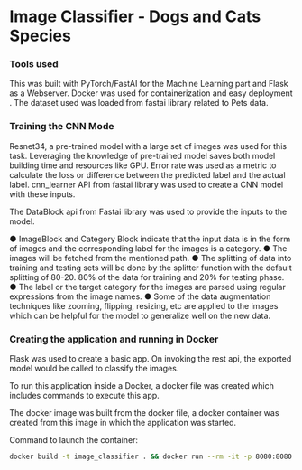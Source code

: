 # Image Classifier - Dogs and Cats Species

### Tools used

This was built with PyTorch/FastAI for the Machine Learning part and Flask as a Webserver. Docker was used for containerization and easy deployment . The dataset used was loaded from fastai library related to Pets data.


### Training the CNN Mode

Resnet34, a pre-trained model with a large set of images was used for this task.
Leveraging the knowledge of pre-trained model saves both model building time and resources like GPU.
Error rate was used as a metric to calculate the loss or difference between the predicted label and the actual label.
cnn_learner API from fastai library was used to create a CNN model with these inputs.

The DataBlock api from Fastai library was used to provide the inputs to the model.

● ImageBlock and Category Block indicate that the input data is in the form of images and the
corresponding label for the images is a category.
● The images will be fetched from the mentioned path.
● The splitting of data into training and testing sets will be done by the splitter function with the default
splitting of 80-20. 80% of the data for training and 20% for testing phase.
● The label or the target category for the images are parsed using regular expressions from the image
names.
● Some of the data augmentation techniques like zooming, flipping, resizing, etc are applied to the
images which can be helpful for the model to generalize well on the new data.


### Creating the application and running in Docker

Flask was used to create a basic app. On invoking the rest api, the exported model would be called to classify the images.

To run this application inside a Docker, a docker file was created which includes commands to execute this app.

The docker image was built from the docker file, a docker container was created from this image in which the application was started.

Command to launch the container:
```bash
docker build -t image_classifier . && docker run --rm -it -p 8080:8080 image_classifier
```



